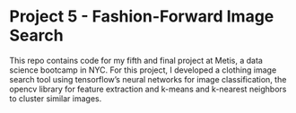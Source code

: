 # Project 5 - Fashion-Forward Image Search

This repo contains code for my fifth and final project at Metis, a data science bootcamp in NYC. For this project, I developed a clothing image search tool using tensorflow’s neural networks for image classification, the opencv library for feature extraction and k-means and k-nearest neighbors to cluster similar images.
